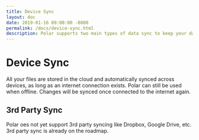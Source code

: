 ```yaml
---
title: Device Sync
layout: doc
date: 2019-01-16 09:00:00 -0800
permalink: /docs/device-sync.html
description: Polar supports two main types of data sync to keep your data transferred and  synchronized between your devices 
---
```


# Device Sync

All your files are stored in the cloud and automatically synced across devices, as long as an internet connection exists. Polar can still be used when offline. Changes will be synced once connected to the internet again.

## 3rd Party Sync

Polar oes not yet support 3rd party syncing like Dropbox, Google Drive, etc. 3rd party sync is already on the roadmap.

